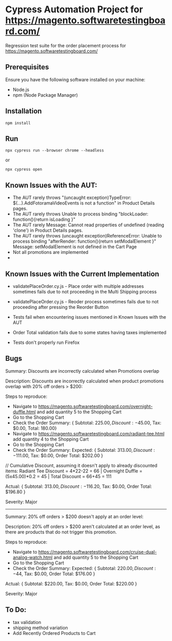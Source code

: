 
# Cypress Automation Project for https://magento.softwaretestingboard.com/

Regression test suite for the order placement process for https://magento.softwaretestingboard.com/

## Prerequisites
Ensure you have the following software installed on your machine:

- Node.js
- npm (Node Package Manager)
## Installation

```
npm install
```

## Run
```
npx cypress run --browser chrome --headless
```
or
```
npx cypress open
```

## Known Issues with the AUT:
- The AUT rarely throws "(uncaught exception)TypeError: $(...).AddFotoramaVideoEvents is not a function" in Product Details pages.
- The AUT rarely throws Unable to process binding "blockLoader: function(){return isLoading }"
- The AUT rarely Message: Cannot read properties of undefined (reading 'clone') in Product Details pages.
- The AUT rarely throws (uncaught exception)ReferenceError: Unable to process binding "afterRender: function(){return setModalElement }" Message: setModalElement is not defined in the Cart Page
- Not all promotions are implemented
- 
## Known Issues with the Current Implementation
- validatePlaceOrder.cy.js - Place order with multiple addresses sometimes fails due to not proceeding in the Multi Shipping process

- validatePlaceOrder.cy.js - Reoder process sometimes fails due to not proceeding after pressing the Reorder Button

- Tests fail when encountering issues mentioned in Known Issues with the AUT
- Order Total validation fails due to some states having taxes implemented

- Tests don't properly run Firefox

## Bugs

Summary: Discounts are incorrectly calculated when Promotions overlap

Description: Discounts are incorrectly calculated when product promotions overlap with 20% off orders > $200:

Steps to reproduce:

- Navigate to https://magento.softwaretestingboard.com/overnight-duffle.html and add quantity 5 to the Shopping Cart
- Go to the Shopping Cart
- Check the Order Summary:
  { Subtotal:	$225.00, Discount:	-$45.00, Tax:	$0.00, Total:	180.00}
- Navigate to https://magento.softwaretestingboard.com/radiant-tee.html add quantity 4 to the Shopping Cart
- Go to the Shopping Cart
- Check the Order Summary:
Expected: { Subtotal:	$313.00, Discount:	-$111.00, Tax:	$0.00, Order Total:     $202.00 } 

// Cumulative Discount, assuming it doesn't apply to already discounted items: Radiant Tee Discount = 4*22-22 = 66 | Overnight Duffle = (5x45.00)*0.2 = 45 | Total Discount = 66+45 = 111

Actual: { Subtotal:	$313.00, Discount:	-$116.20, Tax:	$0.00, Order Total:     $196.80 } 

Severity: Major

---
Summary: 20% off orders > $200 doesn't apply at an order level:

Description: 20% off orders > $200 aren't calculated at an order level, as there are products that do not trigger this promotion.

Steps to reproduce:

- Navigate to https://magento.softwaretestingboard.com/cruise-dual-analog-watch.html and add quantity 5 to the Shopping Cart
- Go to the Shopping Cart
- Check the Order Summary:
Expected: { Subtotal:	$220.00, Discount:	-$44, Tax:	$0.00, Order Total:     $176.00 } 

Actual: { Subtotal:	$220.00,  Tax:	$0.00, Order Total:     $220.00 } 

Severity: Major 
## To Do:
- tax validation
- shipping method variation
- Add Recently Ordered Products to Cart
